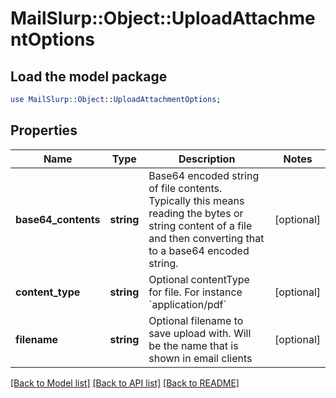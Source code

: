 # MailSlurp::Object::UploadAttachmentOptions

## Load the model package
```perl
use MailSlurp::Object::UploadAttachmentOptions;
```

## Properties
Name | Type | Description | Notes
------------ | ------------- | ------------- | -------------
**base64_contents** | **string** | Base64 encoded string of file contents. Typically this means reading the bytes or string content of a file and then converting that to a base64 encoded string. | [optional] 
**content_type** | **string** | Optional contentType for file. For instance &#x60;application/pdf&#x60; | [optional] 
**filename** | **string** | Optional filename to save upload with. Will be the name that is shown in email clients | [optional] 

[[Back to Model list]](../README#documentation-for-models) [[Back to API list]](../README#documentation-for-api-endpoints) [[Back to README]](../README)


